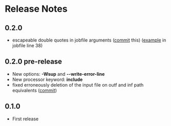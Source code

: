 # Release Notes

## 0.2.0
- escapeable double quotes in jobfile arguments ([commit](https://github.com/oblaser/potoroo/) this) ([example](https://github.com/oblaser/potoroo/tree/master/test/system/processor/potorooJobs) in jobfile line 38)

## 0.2.0 pre-release
- New options: __-Wsup__ and __--write-error-line__
- New processor keyword: __include__
- fixed erroneously deletion of the input file on outf and inf path equivalents ([commit](https://github.com/oblaser/potoroo/commit/1dd65a706f450c6b567a8da06e74e12f692b2297))

## 0.1.0
- First release
